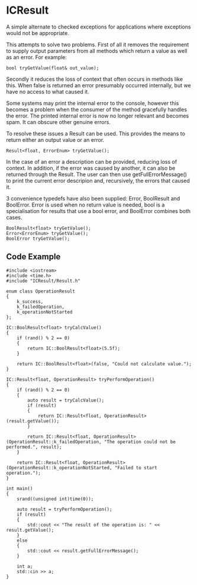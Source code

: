 ICResult
========

A simple alternate to checked exceptions for applications where exceptions would not
be appropriate. 

This attempts to solve two problems. First of all it removes the requirement to
supply output parameters from all methods which return a value as well as an error.
For example:

    bool tryGetValue(float& out_value);

Secondly it reduces the loss of context that often occurs in methods like this. When 
false is returned an error presumably occurred internally, but we have no access to
what caused it. 

Some systems may print the internal error to the console, however this becomes a 
problem when the consumer of the method gracefully handles the error. The printed 
internal error is now no longer relevant and becomes spam. It can obscure other
genuine errors.

To resolve these issues a Result can be used. This provides the means to return either
an output value or an error. 

    Result<float, ErrorEnum> tryGetValue();

In the case of an error a description can be provided, reducing loss of context. In 
addition, if the error was caused by another, it can also be returned through the 
Result. The user can then use getFullErrorMessage() to print the current error 
descripion and, recursively, the errors that caused it.

3 convenience typedefs have also been supplied: Error, BoolResult and BoolError.
Error is used when no return value is needed, bool is a specialisation for results
that use a bool error, and BoolError combines both cases.

    BoolResult<float> tryGetValue();
	Error<ErrorEnum> tryGetValue();
	BoolError tryGetValue();
    
Code Example
------------

    #include <iostream>
    #include <time.h>
    #include "ICResult/Result.h"
    
    enum class OperationResult
    {
    	k_success,
    	k_failedOperation,
    	k_operationNotStarted
    };
    
    IC::BoolResult<float> tryCalcValue()
    {
    	if (rand() % 2 == 0)
    	{
    		return IC::BoolResult<float>(5.5f);
    	}
    
    	return IC::BoolResult<float>(false, "Could not calculate value.");
    }
    
    IC::Result<float, OperationResult> tryPerformOperation()
    {
    	if (rand() % 2 == 0)
    	{
    		auto result = tryCalcValue();
    		if (result)
    		{
    			return IC::Result<float, OperationResult>(result.getValue());
    		}
    
    		return IC::Result<float, OperationResult>(OperationResult::k_failedOperation, "The operation could not be performed.", result);
    	}
    
    	return IC::Result<float, OperationResult>(OperationResult::k_operationNotStarted, "Failed to start operation.");
    }
    
    int main()
    {
    	srand((unsigned int)time(0));
    
    	auto result = tryPerformOperation();
    	if (result)
    	{
    		std::cout << "The result of the operation is: " << result.getValue();
    	}
    	else
    	{
    		std::cout << result.getFullErrorMessage();
    	}
    
    	int a;
    	std::cin >> a;
    }


